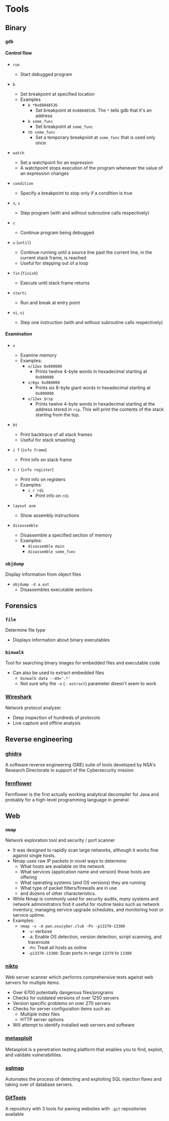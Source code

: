 # Tools

## Binary

### `gdb`

#### Control flow

- `run`
  - Start debugged program

- `b`
  - Set breakpoint at specified location
  - Examples
    - `b *0x08048536`
      - Set breakpoint at `0x08048536`. The `*` tells gdb that it's an address
    - `b some_func`
      - Set breakpoint at `some_func`
    - `tb some_func`
      - Set a temporary breakpoint at `some_func` that is used only once

- `watch`
  - Set a watchpoint for an expression
  - A watchpoint stops execution of the program whenever the value of an
    expression changes

- `condition`
  - Specify a breakpoint to stop only if a condition is true

- `n`, `s`
  - Step program (with and without subroutine calls respectively)

- `c`
  - Continue program being debugged

- `u` (`until`)
  - Continue running until a source line past the current line, in the current
    stack frame, is reached
  - Useful for stepping out of a loop

- `fin` (`finish`)
  - Execute until stack frame returns

- `starti`
  - Run and break at entry point

- `ni`, `si`
  - Step one instruction (with and without subroutine calls respectively)

#### Examination

- `x`
  - Examine memory
  - Examples:
    - `x/12wx 0x800000`
      - Prints twelve 4-byte words in hexadecimal starting at `0x800000`
    - `x/6gx 0x080000`
      - Prints six 8-byte giant words in hexadecimal starting at `0x800000`
    - `x/12wx $rsp`
      - Prints twelve 4-byte words in hexadecimal starting at the address
        stored in `rsp`. This will print the contents of the stack starting
        from the top.

- `bt`
  - Print backtrace of all stack frames
  - Useful for stack smashing

- `i f` (`info frame`)
  - Print info on stack frame

- `i r` (`info register`)
  - Print info on registers
  - Examples:
    - `i r rdi`
      - Print info on `rdi`

- `layout asm`
  - Show assembly instructions

- `disassemble`
  - Disassemble a specified section of memory
  - Examples:
    - `disassemble main`
    - `disassemble some_func`

### `objdump`
Display information from object files
- `objdump -d a.out`
  - Disassembles executable sections

## Forensics

### `file`
Determine file type
- Displays information about binary executables

### `binwalk`
Tool for searching binary images for embedded files and executable code
- Can also be used to extract embedded files
  - `binwalk data --dd='.*'`
  - Not sure why the `-e` (`--extract`) parameter doesn't seem to work

### [Wireshark]
Network protocol analyzer.
- Deep inspection of hundreds of protocols
- Live capture and offline analysis

## Reverse engineering

### [ghidra]
A software reverse engineering (SRE) suite of tools developed by NSA's Research
Directorate in support of the Cybersecurity mission

### [fernflower]
Fernflower is the first actually working analytical decompiler for Java and
probably for a high-level programming language in general

## Web

### `nmap`
Network exploration tool and security / port scanner
- It was designed to rapidly scan large networks, although it works fine
  against single hosts.
- Nmap uses raw IP packets in novel ways to determine:
  - What hosts are available on the network
  - What services (application name and version) those hosts are offering
  - What operating systems (and OS versions) they are running
  - What type of packet filters/firewalls are in use
  - and dozens of other characteristics.
- While Nmap is commonly used for security audits, many systems and network
  administrators find it useful for routine tasks such as network inventory,
  managing service upgrade schedules, and monitoring host or service uptime.
- Examples:
  - `nmap -v -A pwn.osucyber.club -Pn -p13370-13380`
    - `-v`: verbose
    - `-A`: Enable OS detection, version detection, script scanning, and
      traceroute
    - `-Pn`: Treat all hosts as online
    - `-p13370-13380`: Scan ports in range `13370` to `13380`

### [nikto]
Web server scanner which performs comprehensive tests against web servers for
multiple items:
- Over 6700 potentially dangerous files/programs
- Checks for outdated versions of over 1250 servers
- Version specific problems on over 270 servers
- Checks for server configuration items such as:
    - Multiple index files
    - HTTP server options
- Will attempt to identify installed web servers and software

### [metasploit]
Metasploit is a penetration testing platform that enables you to find, exploit,
and validate vulnerabilities.

### [sqlmap]
Automates the process of detecting and exploiting SQL injection flaws and
taking over of database servers.

### [GitTools]
A repository with 3 tools for pwning websites with `.git` repositories available

[Wireshark]: https://www.wireshark.org/
[ghidra]: https://ghidra-sre.org/
[fernflower]: https://github.com/fesh0r/fernflower
[nikto]: https://github.com/sullo/nikto
[GitTools]: https://github.com/internetwache/GitTools
[metasploit]: https://www.metasploit.com/
[sqlmap]: http://sqlmap.org/
